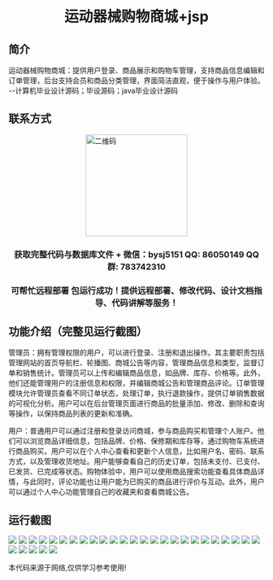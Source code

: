 <p><h1 align="center">运动器械购物商城+jsp</h1></p>

## 简介
运动器械购物商城：提供用户登录、商品展示和购物车管理，支持商品信息编辑和订单管理，后台支持会员和商品分类管理，界面简洁直观，便于操作与用户体验。    --计算机毕业设计源码；毕设源码；java毕业设计源码


## 联系方式
<img src="https://bs-1329754181.cos.ap-shanghai.myqcloud.com/wx.jpg" alt="二维码" style="display: block; margin: 0 auto;" width="200px">
<p><h3 align="center">获取完整代码与数据库文件 + 微信：bysj5151 QQ: 86050149 QQ群: 783742310</h3></p>
<p><h3 align="center">可帮忙远程部署 包运行成功！提供远程部署、修改代码、设计文档指导、代码讲解等服务！</h3></p>

## 功能介绍（完整见运行截图）
管理员：拥有管理权限的用户，可以进行登录、注册和退出操作。其主要职责包括管理网站的首页导航栏、轮播图、商城公告等内容，管理商品信息和类型，监督订单和销售统计。管理员可以上传和编辑商品信息，如品牌、库存、价格等。此外，他们还能管理用户的注册信息和权限，并编辑商城公告和管理商品评论。订单管理模块允许管理员查看不同订单状态，处理订单，执行退款操作，提供订单销售数据的可视化分析。用户可以在后台管理页面进行商品的批量添加、修改、删除和查询等操作，以保持商品列表的更新和准确。

用户：普通用户可以通过注册和登录访问商城，参与商品购买和管理个人账户。他们可以浏览商品详细信息，包括品牌、价格、保修期和库存等，通过购物车系统进行商品购买。用户可以在个人中心查看和更新个人信息，比如用户名、密码、联系方式，以及管理收货地址。用户能够查看自己的历史订单，包括未支付、已支付、已发货、已完成等状态。购物体验中，用户可以使用商品搜索功能查看具体商品详情，与此同时，评论功能也让用户能为已购买的商品进行评价与互动。此外，用户可以通过个人中心功能管理自己的收藏夹和查看商城公告。


## 运行截图
![](https://bs-1329754181.cos.ap-shanghai.myqcloud.com/ssm/SportEquipmentShoppingMall/img/001.jpg)
![](https://bs-1329754181.cos.ap-shanghai.myqcloud.com/ssm/SportEquipmentShoppingMall/img/002.jpg)
![](https://bs-1329754181.cos.ap-shanghai.myqcloud.com/ssm/SportEquipmentShoppingMall/img/003.jpg)
![](https://bs-1329754181.cos.ap-shanghai.myqcloud.com/ssm/SportEquipmentShoppingMall/img/004.jpg)
![](https://bs-1329754181.cos.ap-shanghai.myqcloud.com/ssm/SportEquipmentShoppingMall/img/005.jpg)
![](https://bs-1329754181.cos.ap-shanghai.myqcloud.com/ssm/SportEquipmentShoppingMall/img/006.jpg)
![](https://bs-1329754181.cos.ap-shanghai.myqcloud.com/ssm/SportEquipmentShoppingMall/img/007.jpg)
![](https://bs-1329754181.cos.ap-shanghai.myqcloud.com/ssm/SportEquipmentShoppingMall/img/008.jpg)
![](https://bs-1329754181.cos.ap-shanghai.myqcloud.com/ssm/SportEquipmentShoppingMall/img/009.jpg)
![](https://bs-1329754181.cos.ap-shanghai.myqcloud.com/ssm/SportEquipmentShoppingMall/img/010.jpg)
![](https://bs-1329754181.cos.ap-shanghai.myqcloud.com/ssm/SportEquipmentShoppingMall/img/011.jpg)
![](https://bs-1329754181.cos.ap-shanghai.myqcloud.com/ssm/SportEquipmentShoppingMall/img/012.jpg)
![](https://bs-1329754181.cos.ap-shanghai.myqcloud.com/ssm/SportEquipmentShoppingMall/img/013.jpg)
![](https://bs-1329754181.cos.ap-shanghai.myqcloud.com/ssm/SportEquipmentShoppingMall/img/014.jpg)
![](https://bs-1329754181.cos.ap-shanghai.myqcloud.com/ssm/SportEquipmentShoppingMall/img/015.jpg)
![](https://bs-1329754181.cos.ap-shanghai.myqcloud.com/ssm/SportEquipmentShoppingMall/img/016.jpg)
![](https://bs-1329754181.cos.ap-shanghai.myqcloud.com/ssm/SportEquipmentShoppingMall/img/017.jpg)
![](https://bs-1329754181.cos.ap-shanghai.myqcloud.com/ssm/SportEquipmentShoppingMall/img/018.jpg)
![](https://bs-1329754181.cos.ap-shanghai.myqcloud.com/ssm/SportEquipmentShoppingMall/img/019.jpg)
![](https://bs-1329754181.cos.ap-shanghai.myqcloud.com/ssm/SportEquipmentShoppingMall/img/020.jpg)
![](https://bs-1329754181.cos.ap-shanghai.myqcloud.com/ssm/SportEquipmentShoppingMall/img/021.jpg)
![](https://bs-1329754181.cos.ap-shanghai.myqcloud.com/ssm/SportEquipmentShoppingMall/img/022.jpg)
![](https://bs-1329754181.cos.ap-shanghai.myqcloud.com/ssm/SportEquipmentShoppingMall/img/023.jpg)
![](https://bs-1329754181.cos.ap-shanghai.myqcloud.com/ssm/SportEquipmentShoppingMall/img/024.jpg)
![](https://bs-1329754181.cos.ap-shanghai.myqcloud.com/ssm/SportEquipmentShoppingMall/img/025.jpg)
![](https://bs-1329754181.cos.ap-shanghai.myqcloud.com/ssm/SportEquipmentShoppingMall/img/026.jpg)
![](https://bs-1329754181.cos.ap-shanghai.myqcloud.com/ssm/SportEquipmentShoppingMall/img/027.jpg)
![](https://bs-1329754181.cos.ap-shanghai.myqcloud.com/ssm/SportEquipmentShoppingMall/img/028.jpg)
![](https://bs-1329754181.cos.ap-shanghai.myqcloud.com/ssm/SportEquipmentShoppingMall/img/029.jpg)
![](https://bs-1329754181.cos.ap-shanghai.myqcloud.com/ssm/SportEquipmentShoppingMall/img/030.jpg)

<p>本代码来源于网络,仅供学习参考使用!</p>
